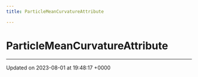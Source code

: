 ```yaml
---
title: ParticleMeanCurvatureAttribute

---
```


# ParticleMeanCurvatureAttribute





-------------------------------

Updated on 2023-08-01 at 19:48:17 +0000